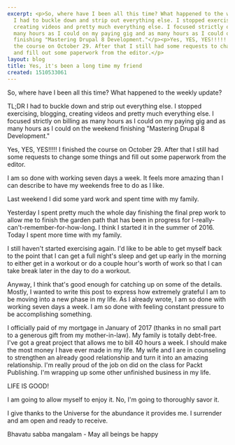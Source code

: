 ```yaml
---
excerpt: <p>So, where have I been all this time? What happened to the weekly update?</p><p>TL;DR
  I had to buckle down and strip out everything else. I stopped exercising, blogging,
  creating videos and pretty much everything else. I focused strictly on billing as
  many hours as I could on my paying gig and as many hours as I could on the weekend
  finishing "Mastering Drupal 8 Development."</p><p>Yes, YES, YES!!!!! I finished
  the course on October 29. After that I still had some requests to change some things
  and fill out some paperwork from the editor.</p>
layout: blog
title: Yes, it's been a long time my friend
created: 1510533061
---
```

<p>So, where have I been all this time? What happened to the weekly update?</p><p>TL;DR I had to buckle down and strip out everything else. I stopped exercising, blogging, creating videos and pretty much everything else. I focused strictly on billing as many hours as I could on my paying gig and as many hours as I could on the weekend finishing "Mastering Drupal 8 Development."</p><p>Yes, YES, YES!!!!! I finished the course on October 29. After that I still had some requests to change some things and fill out some paperwork from the editor.</p><p>I am so done with working seven days a week. It feels more amazing than I can describe to have my weekends free to do as I like.</p><p>Last weekend I did some yard work and spent time with my family.</p><p>Yesterday I spent pretty much the whole day finishing the final prep work to allow me to finish the garden path that has been in progress for I-really-can't-remember-for-how-long. I think I started it in the summer of 2016. Today I spent more time with my family.</p><p>I still haven't started exercising again. I'd like to be able to get myself back to the point that I can get a full night's sleep and get up early in the morning to either get in a workout or do a couple hour's worth of work so that I can take break later in the day to do a workout.</p><p>Anyway, I think that's good enough for catching up on some of the details. Mostly, I wanted to write this post to express how extremely grateful I am to be moving into a new phase in my life. As I already wrote, I am so done with working seven days a week. I am so done with feeling constant pressure to be accomplishing something.</p><p>I officially paid of my mortgage in January of 2017 (thanks in no small part to a generous gift from my mother-in-law). My family is totally debt-free. I've got a great project that allows me to bill 40 hours a week. I should make the most money I have ever made in my life. My wife and I are in counseling to strengthen an already good relationship and turn it into an amazing relationship. I'm really proud of the job on did on the class for Packt Publishing. I'm wrapping up some other unfinished business in my life.</p><p>LIFE IS GOOD!</p><p>I am going to allow myself to enjoy it. No, I'm going to thoroughly savor it.</p><p>I give thanks to the Universe for the abundance it provides me. I surrender and am open and ready to receive.</p><p>Bhavatu sabba mangalam - May all beings be happy</p>
